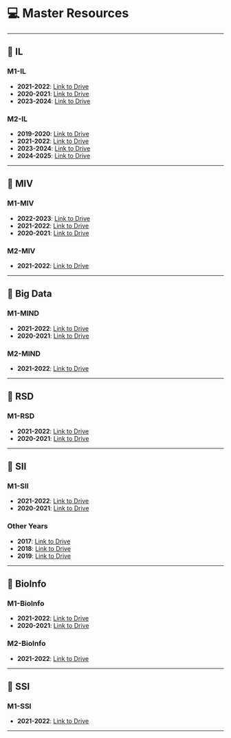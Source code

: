 # 💻 Master Resources
---

## 📒 IL
### M1-IL
- **2021-2022**: [Link to Drive](https://drive.google.com/drive/mobile/folders/185GqQTlHy_MuB-OdkUXBXCgyym6FOmWi?usp=sharing)
- **2020-2021**: [Link to Drive](https://drive.google.com/folderview?id=1UHHxIAahyjUof_iFJsFfBuR7TWPgH0WD)
- **2023-2024**: [Link to Drive](https://drive.google.com/drive/u/1/folders/13bsNYvpb17DsZMKISaDGHVQVzQyWIQS3?fbclid=IwAR3Zxlup0-NIl_2vv_ssmIJLDmBg0bj69bOWDBg96hQrY1PiAcgp7ZTgfZ4)

### M2-IL
- **2019-2020**: [Link to Drive](https://drive.google.com/drive/u/1/folders/1J-qf6WqoahOPO-qRCwDHLkKhmmKzHK15?fbclid=IwAR3Zxlup0-NIl_2vv_ssmIJLDmBg0bj69bOWDBg96hQrY1PiAcgp7ZTgfZ4)
- **2021-2022**: [Link to Drive](https://drive.google.com/drive/folders/1lAWJkPkIX0PlXYMdFhEjJLVOJTsql70v)
- **2023-2024**: [Link to Drive](https://drive.google.com/drive/u/1/folders/1GqFPgJQtGnDTEPuCN4Q3qVbYJJsCjG2X?fbclid=IwAR3Zxlup0-NIl_2vv_ssmIJLDmBg0bj69bOWDBg96hQrY1PiAcgp7ZTgfZ4)
- **2024-2025**: [Link to Drive](https://drive.google.com/drive/u/1/folders/10Bg2tf7LcOlzq-XSFRDxpCxX9iv4UGiG?fbclid=IwAR3Zxlup0-NIl_2vv_ssmIJLDmBg0bj69bOWDBg96hQrY1PiAcgp7ZTgfZ4)

---

## 📘 MIV
### M1-MIV
- **2022-2023**: [Link to Drive](https://drive.google.com/drive/folders/11YjuJDhrGqKOkt5-7075UGa3pLF1gnKp)
- **2021-2022**: [Link to Drive](https://drive.google.com/drive/folders/12kuvfMK2V3xNjGOgO0hrExfbTPJN1KB6)
- **2020-2021**: [Link to Drive](https://drive.google.com/folderview?id=1Z-P_0MWQkj2Hh9ApCFSzXMAnlqbQ7GJL)

### M2-MIV
- **2021-2022**: [Link to Drive](https://drive.google.com/drive/mobile/folders/1P7ClSksdylt0jHKLhiySMU0hGMRbiOAr?usp=sharing)

---

## 📗 Big Data
### M1-MIND
- **2021-2022**: [Link to Drive](https://drive.google.com/drive/folders/1GQvbA77X7kngkFVTNLUGqJrWg39bf_8d?usp=sharing)
- **2020-2021**: [Link to Drive](https://drive.google.com/drive/u/2/mobile/folders/1wCuhYKPYY3Reyp-RK267e7woSB1TdX5Z?fbclid=IwAR1D48wcD0d2vd5Zh8wav8LypD7TLQPsT8nKDSUfYaYrAqvufQ3C0B3Nf5s)

### M2-MIND
- **2021-2022**: [Link to Drive](https://drive.google.com/drive/folders/1Cm12wIYQmSUNYrUgnsHJWDquwvFKLPQ1)

---

## 📙 RSD
### M1-RSD
- **2021-2022**: [Link to Drive](https://drive.google.com/drive/mobile/folders/1GHOfgPwAxSKmOPqcLZS7zS5d1Ie1kZMN?usp=sharing)
- **2020-2021**: [Link to Drive](https://drive.google.com/folderview?id=1wtWOY5ceTgKYnRa0lpZEPWxq-tyl_bVO)

---

## 📕 SII
### M1-SII
- **2021-2022**: [Link to Drive](https://drive.google.com/drive/folders/1QeEnc-7_6STm1egZN6MYKM5liSZti5M-)
- **2020-2021**: [Link to Drive](https://drive.google.com/drive/mobile/folders/1eCTrKp-MYXwBNffupoyqYS9XmZwNaSvP)

### Other Years
- **2017**: [Link to Drive](https://drive.google.com/drive/folders/13ynAiZbknEcRWxhde2ZEOzyz7dctf0lK)
- **2018**: [Link to Drive](https://drive.google.com/drive/folders/1sL9YpMyC7RfYnJvqpR1MaRdQpx_Bb4pS)
- **2019**: [Link to Drive](https://drive.google.com/drive/folders/1ujP8xBxeBgnJ-t-_1xxgcApx6WBxF1k0)

---

## 📔 BioInfo
### M1-BioInfo
- **2021-2022**: [Link to Drive](https://drive.google.com/drive/mobile/folders/1__bQStLGyn5qqhMt9T1GgUczTwizvVyI?usp=sharing)
- **2020-2021**: [Link to Drive](https://drive.google.com/folderview?id=12ml9wFnIt82CjEyjDtslhVoFp8GwaNtD)

### M2-BioInfo
- **2021-2022**: [Link to Drive](https://drive.google.com/drive/folders/1r6awRoD4LGrgaqUjWrP1EHQj4Ei2Vv9I)

---

## 📖 SSI
### M1-SSI
- **2021-2022**: [Link to Drive](https://drive.google.com/drive/folders/1i5M33PfXk0iD8xIUU6qX54OlSN6n3sZR?fbclid=IwAR0JcQAGtSwbZTy8jZ8BsNIZYgQRNePvBGBJI5IXTlFBAorrsePI0XsRBK4)
---
